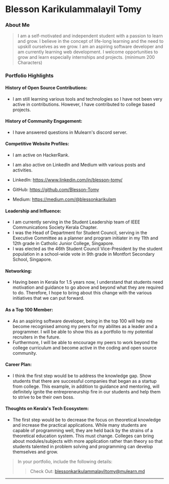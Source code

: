 # Blesson Karikulammalayil Tomy

### About Me

> I am a self-motivated and independent student with a passion to learn and grow. I believe in the concept of life-long learning and the need to upskill
> ourselves as we grow. I am an aspiring software developer and am currently learning web development. I welcome opportunities to grow and learn especially internships and projects. (minimum 200 Characters)


### Portfolio Highlights


#### History of Open Source Contributions:

- I am still learning various tools and technologies so I have not been very active in contributions. However, I have contributed to college based projects.

#### History of Community Engagement:

-  I have answered questions in Mulearn's discord server. 

#### Competitive Website Profiles:

- I am active on HackerRank.
- I am also active on LinkedIn and Medium with various posts and activities.

- LinkedIn: https://www.linkedin.com/in/blesson-tomy/

- GitHub: https://github.com/Blesson-Tomy

- Medium: https://medium.com/@blessonkarikulam
  
  
#### Leadership and Influence:

- I am currently serving in the Student Leadership team of IEEE Communications Society Kerala Chapter.
- I was the Head of Department for Student Council, serving in the Executive Committee as a planner and program initiater in my 11th and 12th grade in Catholic Junior College, Singapore.
- I was elected as the 46th Student Council Vice-President by the student population in a school-wide vote in 9th grade in Montfort Secondary School, Singapore.

#### Networking:

- Having been in Kerala for 1.5 years now, I understand that students need motivation and guidance to go above and beyond what they are required to do. Therefore, I hope to bring about this change with the various initiatives that we can put forward. 

#### As a Top 100 Member:

- As an aspiring software developer, being in the top 100 will help me become recognised among my peers for my abilites as a leader and a programmer. I will be able to show this as a portfolio to my potential recruiters in the future.
- Furthermore, I will be able to encourage my peers to work beyond the college curriculum and become active in the coding and open source community.

#### Career Plan:

- I think the first step would be to address the knowledge gap. Show students that there are successful companies that began as a startup from college. This example, in addition to guidance and mentoring, will definitely ignite the entrepreneurship fire in our students and help them to strive to be their own boss.

#### Thoughts on Kerala's Tech Ecosystem:

- The first step would be to decrease the focus on theoretical knowledge and increase the practical applications. While many students are capable of programming well, they are held back by the strains of a theoretical education system. This must change. Colleges can bring about modules/subjects with more application rather than theory so that students talented in problem solving and programming can develop themselves and grow.


> In your portfolio, include the following details:
>> Check Out: [blessonkarikulammalayiltomy@mulearn.md](./profile/blessonkarikulammalayiltomy@mulearn.md)

---
